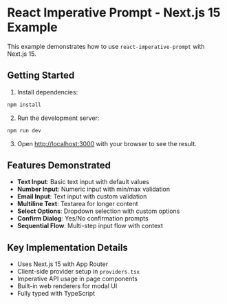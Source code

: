 # React Imperative Prompt - Next.js 15 Example

This example demonstrates how to use `react-imperative-prompt` with Next.js 15.

## Getting Started

1. Install dependencies:
```bash
npm install
```

2. Run the development server:
```bash
npm run dev
```

3. Open [http://localhost:3000](http://localhost:3000) with your browser to see the result.

## Features Demonstrated

- **Text Input**: Basic text input with default values
- **Number Input**: Numeric input with min/max validation
- **Email Input**: Text input with custom validation
- **Multiline Text**: Textarea for longer content
- **Select Options**: Dropdown selection with custom options
- **Confirm Dialog**: Yes/No confirmation prompts
- **Sequential Flow**: Multi-step input flow with context

## Key Implementation Details

- Uses Next.js 15 with App Router
- Client-side provider setup in `providers.tsx`
- Imperative API usage in page components
- Built-in web renderers for modal UI
- Fully typed with TypeScript